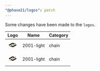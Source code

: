 ```yaml
---
"@phase21/logos": patch
---
```


Some changes have been made to the `logos`.

|Logo|Name|Category|
|---|---|---|
|<img src="./raw/chains/Chain2001-light.svg" width="36" alt="">|2001-light|chain|
|<img src="./raw/chains/Chain2001-light.svg" width="36" alt="">|2001-light|chain|
